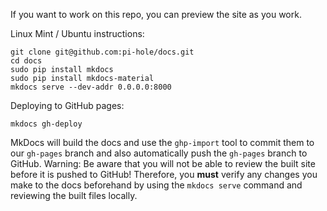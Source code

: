 If you want to work on this repo, you can preview the site as you work.

Linux Mint / Ubuntu instructions:

```
git clone git@github.com:pi-hole/docs.git
cd docs
sudo pip install mkdocs
sudo pip install mkdocs-material
mkdocs serve --dev-addr 0.0.0.0:8000
```

Deploying to GitHub pages:
```
mkdocs gh-deploy
```
MkDocs will build the docs and use the `ghp-import` tool to commit them to our `gh-pages` branch and also automatically push the `gh-pages` branch to GitHub.
Warning: Be aware that you will not be able to review the built site before it is pushed to GitHub! Therefore, you **must** verify any changes you make to the docs beforehand by using the `mkdocs serve` command and reviewing the built files locally.
